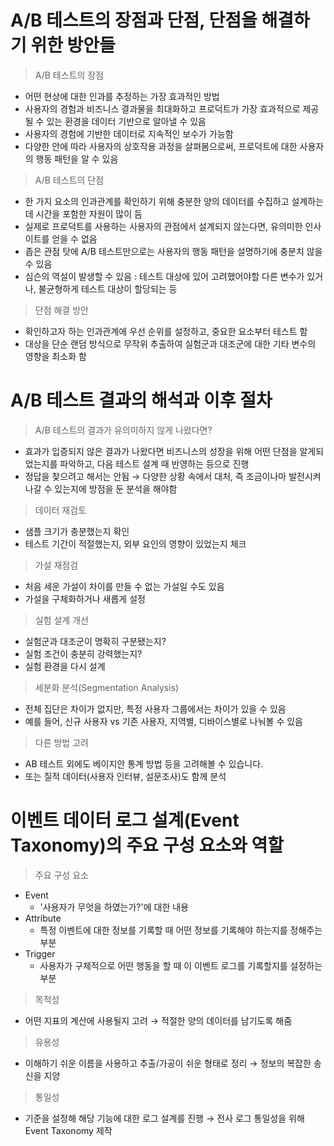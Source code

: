 # A/B 테스트의 장점과 단점, 단점을 해결하기 위한 방안들
> A/B 테스트의 장점
* 어떤 현상에 대한 인과를 추정하는 가장 효과적인 방법
* 사용자의 경험과 비즈니스 결과물을 최대화하고 프로덕트가 가장 효과적으로 제공될 수 있는 환경을 데이터 기반으로 알아낼 수 있음
* 사용자의 경험에 기반한 데이터로 지속적인 보수가 가능함
* 다양한 안에 따라 사용자의 상호작용 과정을 살펴봄으로써, 프로덕트에 대한 사용자의 행동 패턴을 알 수 있음
> A/B 테스트의 단점
* 한 가지 요소의 인과관계를 확인하기 위해 충분한 양의 데이터를 수집하고 설계하는데 시간을 포함한 자원이 많이 듬
* 실제로 프로덕트를 사용하는 사용자의 관점에서 설계되지 않는다면, 유의미한 인사이트를 얻을 수 없음
* 좁은 관점 탓에 A/B 테스트만으로는 사용자의 행동 패턴을 설명하기에 충분치 않을 수 있음
* 심슨의 역설이 발생할 수 있음 : 테스트 대상에 있어 고려했어야할 다른 변수가 있거나, 불균형하게 테스트 대상이 할당되는 등
> 단점 해결 방안
* 확인하고자 하는 인과관계에 우선 순위를 설정하고, 중요한 요소부터 테스트 함
* 대상을 단순 랜덤 방식으로 무작위 추출하여 실험군과 대조군에 대한 기타 변수의 영향을 최소화 함

# A/B 테스트 결과의 해석과 이후 절차
> A/B 테스트의 결과가 유의미하지 않게 나왔다면?
* 효과가 입증되지 않은 결과가 나왔다면 비즈니스의 성장을 위해 어떤 단점을 알게되었는지를 파악하고, 다음 테스트 설계 때 반영하는 등으로 진행
* 정답을 찾으려고 해서는 안됨 → 다양한 상황 속에서 대처, 즉 조금이나마 발전시켜나갈 수 있는지에 방점을 둔 분석을 해야함

> 데이터 재검토
* 샘플 크기가 충분했는지 확인
* 테스트 기간이 적절했는지, 외부 요인의 영향이 있었는지 체크

> 가설 재점검
* 처음 세운 가설이 차이를 만들 수 없는 가설일 수도 있음
* 가설을 구체화하거나 새롭게 설정

> 실험 설계 개선
* 실험군과 대조군이 명확히 구분됐는지?
* 실험 조건이 충분히 강력했는지?
* 실험 환경을 다시 설계

> 세분화 분석(Segmentation Analysis)
* 전체 집단은 차이가 없지만, 특정 사용자 그룹에서는 차이가 있을 수 있음
* 예를 들어, 신규 사용자 vs 기존 사용자, 지역별, 디바이스별로 나눠볼 수 있음

> 다른 방법 고려
* AB 테스트 외에도 베이지안 통계 방법 등을 고려해볼 수 있습니다.
* 또는 질적 데이터(사용자 인터뷰, 설문조사)도 함께 분석

# 이벤트 데이터 로그 설계(Event Taxonomy)의 주요 구성 요소와 역할
> 주요 구성 요소
* Event
  - '사용자가 무엇을 하였는가?'에 대한 내용
* Attribute
  - 특정 이벤트에 대한 정보를 기록할 때 어떤 정보를 기록해야 하는지를 정해주는 부분
* Trigger 
  - 사용자가 구체적으로 어떤 행동을 할 때 이 이벤트 로그를 기록할지를 설정하는 부분

> 목적성
* 어떤 지표의 계산에 사용될지 고려 → 적절한 양의 데이터를 남기도록 해줌
> 유용성
* 이해하기 쉬운 이름을 사용하고 추출/가공이 쉬운 형태로 정리 → 정보의 복잡한 송신을 지양
> 통일성
* 기준을 설정해 해당 기능에 대한 로그 설계를 진행 → 전사 로그 통일성을 위해 Event Taxonomy 제작
